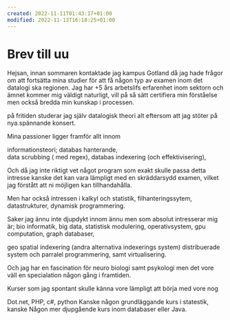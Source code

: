 ```yaml
---
created: 2022-11-11T01:43:17+01:00
modified: 2022-11-13T16:18:25+01:00
---
```


# Brev till uu

Hejsan, innan sommaren kontaktade jag kampus Gotland då jag hade frågor om att fortsätta mina studier för att få någon typ av examen inom det datalogi ska regionen.
Jag har +5 års arbetslifs erfarenhet inom sektorn och ämnet kommer mig väldigt naturligt, vill på så sätt certifiera min förståelse men också bredda min kunskap i processen.

på fritiden studerar jag själv datalogisk theori alt eftersom att jag stöter på nya.spännande konsert.

Mina passioner ligger framför allt innom 

informationsteori; databas hanterande,  
data scrubbing ( med regex), 
databas indexering (och effektivisering),

Och då jag inte riktigt vet något program som exakt skulle passa detta intresse kanske det kan vara lämpligt med en skräddarsydd examen, vilket jag förstått att ni möjligen kan tillhandahålla.


Men har också intressen i kalkyl och statistik, filhanteringssytem, datastrukturer,  dynamisk programmering.

Saker jag ännu inte djupdykt innom ännu men som absolut intresserar mig är;
bio informatik, 
big data, 
statistisk modulering, 
operativsystem, 
gpu computation, 
graph databaser,

 geo spatial indexering (andra alternativa indexerings system)
 distribuerade system och parralel programmering, samt virtualisering.

Och jag har en fascination för neuro biologi samt psykologi men det vore väll en specialation någon gång i framtiden.

Kurser som jag spontant skulle känna vore lämpligt att börja med vore nog

Dot.net, PHP, c#, python
Kanske någon grundläggande kurs i statestik, kanske 
Någon mer djupgående kurs inom databaser eller Java.
